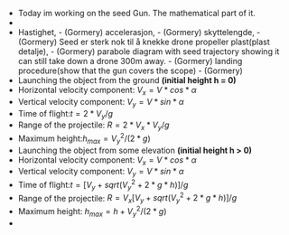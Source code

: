 - Today im working on the seed Gun. The mathematical part of it.
-
- Hastighet, - (Gormery)
  accelerasjon, - (Gormery)
  skyttelengde, - (Gormery)
  Seed er sterk nok til å knekke drone propeller plast(plast detalje), - (Gormery)
  parabole diagram with seed trajectory showing it can still take down a drone 300m away. - (Gormery)
  landing procedure(show that the gun covers the scope) - (Gormery)
- Launching the object from the ground **(initial height h = 0)**
- Horizontal velocity component: $V_x=V*cos*α$
- Vertical velocity component: $V_y​=V*sin*α$
- Time of flight:$ t=2*V_y​/g$
- Range of the projectile: $R=2*V_x​*V_y​/g$
- Maximum height:$h_{max}=V_y^2​/(2*g)$
- Launching the object from some elevation **(initial height h > 0)**
- Horizontal velocity component: $V_x​=V*cos*α$
- Vertical velocity component: $V_y​=V*sin*α$
- Time of flight:$ t=[V_y​+sqrt(V_y^2​+2*g*h​)]/g$
- Range of the projectile: $R=V_x​[V_y​+sqrt(V_y^2​+2*g*h)​]/g$
- Maximum height: $h_{max}​=h+V_y^2​/(2*g)$
-